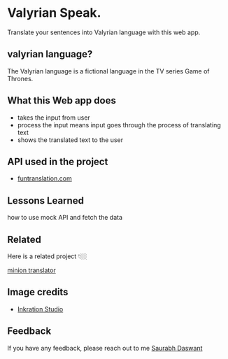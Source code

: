 # Valyrian Speak. 
Translate your sentences into Valyrian language with this web app.

## valyrian language?
The Valyrian language is a fictional language in  the TV series Game of Thrones.  

## What this Web app does 

- takes the input from user
- process the input means input goes through the process of translating text
- shows the translated text to the user  

## API used in the project

 - [funtranslation.com](https://funtranslations.com/)

## Lessons Learned

how to use mock API and fetch the data 

## Related

Here is a related project 👇🏼

[minion translator](https://mininon.netlify.app/)

## Image credits

- [Inkration Studio](https://dribbble.com/inkration)

## Feedback

If you have any feedback, please reach out to me [Saurabh Daswant](https://twitter.com/DaswantSaurabh
)